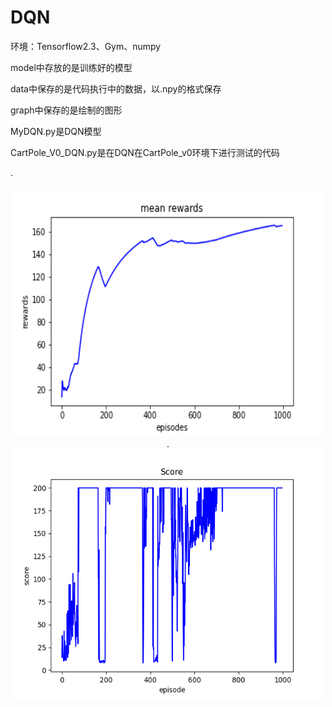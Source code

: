 # DQN

环境：Tensorflow2.3、Gym、numpy

model中存放的是训练好的模型

data中保存的是代码执行中的数据，以.npy的格式保存

graph中保存的是绘制的图形

MyDQN.py是DQN模型

CartPole_V0_DQN.py是在DQN在CartPole_v0环境下进行测试的代码

.<div align=center><img src="graph/mean_rewards.png" width="500" height="400" alt="训练时的平均回报"/><br/>
.<div align=center><img src="graph/train_scores.png" width="500" height="400" alt="测试时的得分"/><br/>
